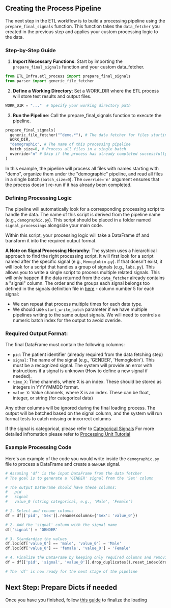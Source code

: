 ## Creating the Process Pipeline

The next step in the ETL workflow is to build a processing pipeline using the `prepare_final_signals` function. This function takes the `data_fetcher` you created in the previous step and applies your custom processing logic to the data.

### Step-by-Step Guide
1. **Import Necessary Functions**: Start by importing the `prepare_final_signals` function and your custom data_fetcher.
```python
from ETL_Infra.etl_process import prepare_final_signals
from parser import generic_file_fetcher
```
2. **Define a Working Directory**: Set a WORK_DIR where the ETL process will store test results and output files.
```python
WORK_DIR = "..."  # Specify your working directory path
```

3. **Run the Pipeline**: Call the prepare_final_signals function to execute the pipeline.

```python
prepare_final_signals(
  generic_file_fetcher("^demo.*"), # The data fetcher for files starting with "demo"
  WORK_DIR,
  "demographic", # The name of this processing pipeline
  batch_size=0, # Process all files in a single batch
  override="n" # Skip if the process has already completed successfully
)
```

In this example, the pipeline will process all files with names starting with "demo", organize them under the "demographic" pipeline, and read all files in a single batch (`batch_size=0`). The `override='n'` argument ensures that the process doesn't re-run if it has already been completed.

### Defining Processing Logic

The pipeline will automatically look for a corresponding processing script to handle the data. 
The name of this script is derived from the pipeline name (e.g., `demographic.py`). This script should be placed in a folder named `signal_processings` alongside your main code.

Within this script, your processing logic will take a DataFrame df and transform it into the required output format.

**A Note on Signal Processing Hierarchy**: The system uses a hierarchical approach to find the right processing script. It will first look for a script named after the specific signal (e.g., `Hemoglobin.py`). If that doesn't exist, it will look for a script that handles a group of signals (e.g., `labs.py`). This allows you to write a single script to process multiple related signals. This will only happen if the data returned from the `data_fetcher` already contains a "signal" column. 
The order and the groups each signal belongs too defined in the signals definition file in [here](https://github.com/Medial-EarlySign/MR_Tools/blob/main/RepoLoadUtils/common/ETL_Infra/rep_signals/general.signals) - column number 5 for each signal:

* We can repeat that process multiple times for each data type.
* We should use `start_write_batch` parameter if we have multiple pipelines writing to the same output signals. We will need to controls a numeric batch index for the output to avoid overide. 

### Required Output Format:

The final DataFrame must contain the following columns:

* `pid`: The patient identifier (already required from the data fetching step)
* `signal`: The name of the signal (e.g., 'GENDER', 'Hemoglobin'). This must be a recognized signal. The system will provide an error with instructions if a signal is unknown (How to define a new signal if needed).
* `time_X`: Time channels, where X is an index. These should be stored as integers in YYYYMMDD format.
* `value_X`: Value channels, where X is an index. These can be float, integer, or string (for categorical data)

Any other columns will be ignored during the final loading process. The output will be batched based on the signal column, and the system will run format tests to catch missing or incorrect columns

If the signal is categorical, please refer to [Categorical Signals](Categorical%20signal_%20Custom%20dictionaries.md)
For more detailed infromation please refer to [Processing Unit Tutorial](ETL%20Processing%20Code%20Unit%20Tutorial)

### Example Processing Code

Here's an example of the code you would write inside the `demographic.py` file to process a DataFrame and create a `GENDER` signal.

```python
# Assuming 'df' is the input DataFrame from the data fetcher
# The goal is to generate a 'GENDER' signal from the 'Sex' column

# The output DataFrame should have these columns:
#   pid
#   signal
#   value_0 (string categorical, e.g., 'Male', 'Female')

# 1. Select and rename columns
df = df[['pid', 'Sex']].rename(columns={'Sex': 'value_0'})

# 2. Add the 'signal' column with the signal name
df['signal'] = 'GENDER'

# 3. Standardize the values
df.loc[df['value_0'] == 'male', 'value_0'] = 'Male'
df.loc[df['value_0'] == 'female', 'value_0'] = 'Female'

# 4. Finalize the DataFrame by keeping only required columns and removing duplicates
df = df[['pid', 'signal', 'value_0']].drop_duplicates().reset_index(drop=True)

# The 'df' is now ready for the next stage of the pipeline
```

## Next Step: Prepare Dicts if needed

Once you have you finished, follow [this guide](ETL%20Manager%20Process.md#3-optional-prepare-special-client-dictionaries) to finalize the loading